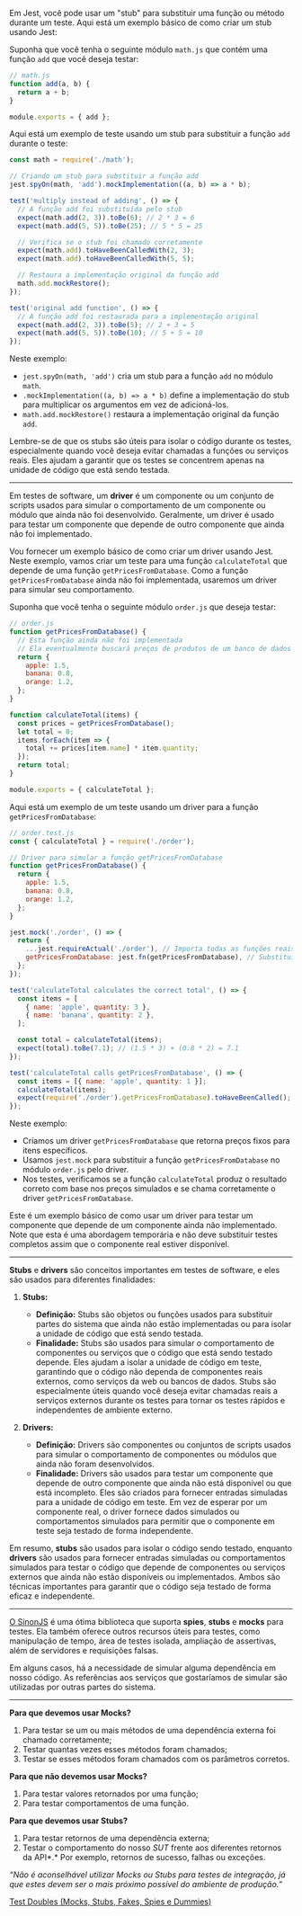 Em Jest, você pode usar um "stub" para substituir uma função ou método durante um teste. Aqui está um exemplo básico de como criar um stub usando Jest:

Suponha que você tenha o seguinte módulo `math.js` que contém uma função `add` que você deseja testar:

```javascript
// math.js
function add(a, b) {
  return a + b;
}

module.exports = { add };
```

Aqui está um exemplo de teste usando um stub para substituir a função `add` durante o teste:

```javascript
const math = require('./math');

// Criando um stub para substituir a função add
jest.spyOn(math, 'add').mockImplementation((a, b) => a * b);

test('multiply instead of adding', () => {
  // A função add foi substituída pelo stub
  expect(math.add(2, 3)).toBe(6); // 2 * 3 = 6
  expect(math.add(5, 5)).toBe(25); // 5 * 5 = 25

  // Verifica se o stub foi chamado corretamente
  expect(math.add).toHaveBeenCalledWith(2, 3);
  expect(math.add).toHaveBeenCalledWith(5, 5);

  // Restaura a implementação original da função add
  math.add.mockRestore();
});

test('original add function', () => {
  // A função add foi restaurada para a implementação original
  expect(math.add(2, 3)).toBe(5); // 2 + 3 = 5
  expect(math.add(5, 5)).toBe(10); // 5 + 5 = 10
});
```

Neste exemplo:

- `jest.spyOn(math, 'add')` cria um stub para a função `add` no módulo `math`.
- `.mockImplementation((a, b) => a * b)` define a implementação do stub para multiplicar os argumentos em vez de adicioná-los.
- `math.add.mockRestore()` restaura a implementação original da função `add`.

Lembre-se de que os stubs são úteis para isolar o código durante os testes, especialmente quando você deseja evitar chamadas a funções ou serviços reais. Eles ajudam a garantir que os testes se concentrem apenas na unidade de código que está sendo testada.

-----

Em testes de software, um **driver** é um componente ou um conjunto de scripts usados para simular o comportamento de um componente ou módulo que ainda não foi desenvolvido. Geralmente, um driver é usado para testar um componente que depende de outro componente que ainda não foi implementado.

Vou fornecer um exemplo básico de como criar um driver usando Jest. Neste exemplo, vamos criar um teste para uma função `calculateTotal` que depende de uma função `getPricesFromDatabase`. Como a função `getPricesFromDatabase` ainda não foi implementada, usaremos um driver para simular seu comportamento.

Suponha que você tenha o seguinte módulo `order.js` que deseja testar:

```javascript
// order.js
function getPricesFromDatabase() {
  // Esta função ainda não foi implementada
  // Ela eventualmente buscará preços de produtos de um banco de dados
  return {
    apple: 1.5,
    banana: 0.8,
    orange: 1.2,
  };
}

function calculateTotal(items) {
  const prices = getPricesFromDatabase();
  let total = 0;
  items.forEach(item => {
    total += prices[item.name] * item.quantity;
  });
  return total;
}

module.exports = { calculateTotal };
```

Aqui está um exemplo de um teste usando um driver para a função `getPricesFromDatabase`:

```javascript
// order.test.js
const { calculateTotal } = require('./order');

// Driver para simular a função getPricesFromDatabase
function getPricesFromDatabase() {
  return {
    apple: 1.5,
    banana: 0.8,
    orange: 1.2,
  };
}

jest.mock('./order', () => {
  return {
    ...jest.requireActual('./order'), // Importa todas as funções reais do módulo
    getPricesFromDatabase: jest.fn(getPricesFromDatabase), // Substitui a função original pelo driver
  };
});

test('calculateTotal calculates the correct total', () => {
  const items = [
    { name: 'apple', quantity: 3 },
    { name: 'banana', quantity: 2 },
  ];

  const total = calculateTotal(items);
  expect(total).toBe(7.1); // (1.5 * 3) + (0.8 * 2) = 7.1
});

test('calculateTotal calls getPricesFromDatabase', () => {
  const items = [{ name: 'apple', quantity: 1 }];
  calculateTotal(items);
  expect(require('./order').getPricesFromDatabase).toHaveBeenCalled();
});
```

Neste exemplo:

- Criamos um driver `getPricesFromDatabase` que retorna preços fixos para itens específicos.
- Usamos `jest.mock` para substituir a função `getPricesFromDatabase` no módulo `order.js` pelo driver.
- Nos testes, verificamos se a função `calculateTotal` produz o resultado correto com base nos preços simulados e se chama corretamente o driver `getPricesFromDatabase`.

Este é um exemplo básico de como usar um driver para testar um componente que depende de um componente ainda não implementado. Note que esta é uma abordagem temporária e não deve substituir testes completos assim que o componente real estiver disponível.


---

**Stubs** e **drivers** são conceitos importantes em testes de software, e eles são usados para diferentes finalidades:

1. **Stubs:**
   - **Definição:** Stubs são objetos ou funções usados para substituir partes do sistema que ainda não estão implementadas ou para isolar a unidade de código que está sendo testada.
   - **Finalidade:** Stubs são usados para simular o comportamento de componentes ou serviços que o código que está sendo testado depende. Eles ajudam a isolar a unidade de código em teste, garantindo que o código não dependa de componentes reais externos, como serviços da web ou bancos de dados. Stubs são especialmente úteis quando você deseja evitar chamadas reais a serviços externos durante os testes para tornar os testes rápidos e independentes de ambiente externo.

2. **Drivers:**
   - **Definição:** Drivers são componentes ou conjuntos de scripts usados para simular o comportamento de componentes ou módulos que ainda não foram desenvolvidos.
   - **Finalidade:** Drivers são usados para testar um componente que depende de outro componente que ainda não está disponível ou que está incompleto. Eles são criados para fornecer entradas simuladas para a unidade de código em teste. Em vez de esperar por um componente real, o driver fornece dados simulados ou comportamentos simulados para permitir que o componente em teste seja testado de forma independente.

Em resumo, **stubs** são usados para isolar o código sendo testado, enquanto **drivers** são usados para fornecer entradas simuladas ou comportamentos simulados para testar o código que depende de componentes ou serviços externos que ainda não estão disponíveis ou implementados. Ambos são técnicas importantes para garantir que o código seja testado de forma eficaz e independente.

---

[O SinonJS](http://sinonjs.org/) é uma ótima biblioteca que suporta **spies**, **stubs** e **mocks** para testes. Ela também oferece outros recursos úteis para testes, como manipulação de tempo, área de testes isolada, ampliação de assertivas, além de servidores e requisições falsas.

Em alguns casos, há a necessidade de simular alguma dependência em nosso código. As referências aos serviços que gostaríamos de simular são utilizadas por outras partes do sistema.

---

**Para que devemos usar Mocks?**

1. Para testar se um ou mais métodos de uma dependência externa foi chamado corretamente;
2. Testar quantas vezes esses métodos foram chamados;
3. Testar se esses métodos foram chamados com os parâmetros corretos.

**Para que não devemos usar Mocks?**

1. Para testar valores retornados por uma função;
2. Para testar comportamentos de uma função.

**Para que devemos usar Stubs?**

1. Para testar retornos de uma dependência externa;
2. Testar o comportamento do nosso *SUT* frente aos diferentes retornos da API*.* Por exemplo, retornos de sucesso, falhas ou exceções.

*“Não é aconselhável utilizar Mocks ou Stubs para testes de integração, já que estes devem ser o mais próximo possível do ambiente de produção.”*

[Test Doubles (Mocks, Stubs, Fakes, Spies e Dummies)](https://medium.com/rd-shipit/test-doubles-mocks-stubs-fakes-spies-e-dummies-a5cdafcd0daf)
